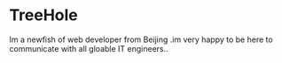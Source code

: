 # TreeHole
Im a newfish of web developer from Beijing  .im very happy to be here to  communicate with all  gloable IT engineers..
